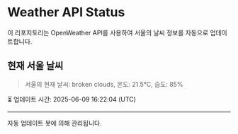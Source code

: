 
# Weather API Status

이 리포지토리는 OpenWeather API를 사용하여 서울의 날씨 정보를 자동으로 업데이트합니다.

## 현재 서울 날씨
> 서울의 현재 날씨: broken clouds, 온도: 21.5°C, 습도: 85%

⏳ 업데이트 시간: 2025-06-09 16:22:04 (UTC)

---
자동 업데이트 봇에 의해 관리됩니다.
